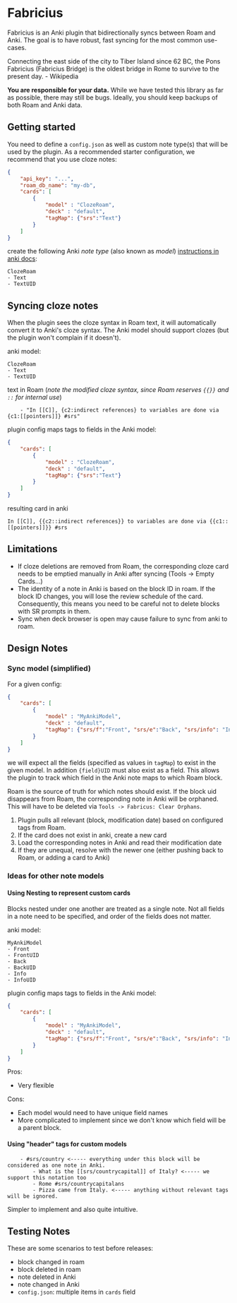 # Fabricius

Fabricius is an Anki plugin that bidirectionally syncs between Roam and Anki. The goal is to have robust, fast syncing for the most common use-cases.

Connecting the east side of the city to Tiber Island since 62 BC, the Pons Fabricius (Fabricius Bridge) is the oldest bridge in Rome to survive to the present day. - Wikipedia

**You are responsible for your data.** While we have tested this library as far as possible, there may still be bugs. Ideally, you should keep backups of both Roam and Anki data.

## Getting started
You need to define a `config.json` as well as custom note type(s) that will be used by the plugin. As a recommended starter configuration, we recommend that you use cloze notes:

```json
{
    "api_key": "...",
    "roam_db_name": "my-db",
    "cards": [
        {
            "model" : "ClozeRoam",
            "deck" : "default",
            "tagMap": {"srs":"Text"}
        }
    ]
}
```

create the following Anki *note type* (also known as *model*) [instructions in anki docs](https://docs.ankiweb.net/#/getting-started?id=note-types):
```text
ClozeRoam
- Text
- TextUID
```

## Syncing cloze notes

When the plugin sees the cloze syntax in Roam text, it will automatically convert it to Anki's cloze syntax. The Anki model should support clozes (but the plugin won't complain if it doesn't).

anki model:
```text
ClozeRoam
- Text
- TextUID
```

text in Roam (*note the modified cloze syntax, since Roam reserves `{{}}` and `::` for internal use*)
```text
    - "In [[C]], {c2:indirect references} to variables are done via {c1:[[pointers]]} #srs"
```

plugin config maps tags to fields in the Anki model:
```json
{
    "cards": [
        {
            "model" : "ClozeRoam",
            "deck" : "default",
            "tagMap": {"srs":"Text"}
        }
    ]
}
```

resulting card in anki 
```
In [[C]], {{c2::indirect references}} to variables are done via {{c1::[[pointers]]}} #srs
```

## Limitations
- If cloze deletions are removed from Roam, the corresponding cloze card needs to be emptied manually in Anki after syncing (Tools -> Empty Cards...)
- The identity of a note in Anki is based on the block ID in roam. If the block ID changes, you will lose the review schedule of the card. Consequently, this means you need to be careful not to delete blocks with SR prompts in them.
- Sync when deck browser is open may cause failure to sync from anki to roam.

## Design Notes

### Sync model (simplified)
For a given config:

```json
{
    "cards": [
        {
            "model" : "MyAnkiModel",
            "deck" : "default",
            "tagMap": {"srs/f":"Front", "srs/e":"Back", "srs/info": "Info"}
        }
    ]
}
```

we will expect all the fields (specified as values in `tagMap`) to exist in the given model. In addition `{field}UID` must also exist as a field. This allows the plugin to track which field in the Anki note maps to which Roam block.

Roam is the source of truth for which notes should exist. If the block uid disappears from Roam, the corresponding note in Anki will be orphaned. This will have to be deleted via `Tools -> Fabricus: Clear Orphans`.

1. Plugin pulls all relevant (block, modification date) based on configured tags from Roam.
2. If the card does not exist in anki, create a new card
3. Load the corresponding notes in Anki and read their modification date
4. If they are unequal, resolve with the newer one (either pushing back to Roam, or adding a card to Anki)

### Ideas for other note models

#### Using Nesting to represent custom cards
Blocks nested under one another are treated as a single note. Not all fields in a note need to be specified, and order of the fields does not matter.

anki model:
```text
MyAnkiModel
- Front
- FrontUID
- Back
- BackUID
- Info
- InfoUID
```

plugin config maps tags to fields in the Anki model:
```json
{
    "cards": [
        {
            "model" : "MyAnkiModel",
            "deck" : "default",
            "tagMap": {"srs/f":"Front", "srs/e":"Back", "srs/info": "Info"}
        }
    ]
}
```

Pros:
- Very flexible

Cons:
- Each model would need to have unique field names
- More complicated to implement since we don't know which field will be a parent block.

#### Using "header" tags for custom models
```text
    - #srs/country <----- everything under this block will be considered as one note in Anki.
        - What is the [[srs/countrycapital]] of Italy? <----- we support this notation too
        - Rome #srs/countrycapitalans
        - Pizza came from Italy. <----- anything without relevant tags will be ignored. 
```

Simpler to implement and also quite intuitive.

## Testing Notes

These are some scenarios to test before releases:

- block changed in roam
- block deleted in roam
- note deleted in Anki
- note changed in Anki
- `config.json`: multiple items in `cards` field